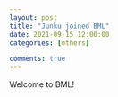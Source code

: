 ```yaml
---
layout: post
title: "Junku joined BML"
date: 2021-09-15 12:00:00
categories: [others]

comments: true
---
```


Welcome to BML!
